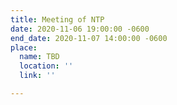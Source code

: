 ```yaml
---
title: Meeting of NTP
date: 2020-11-06 19:00:00 -0600
end_date: 2020-11-07 14:00:00 -0600
place:
  name: TBD
  location: ''
  link: ''

---
```

